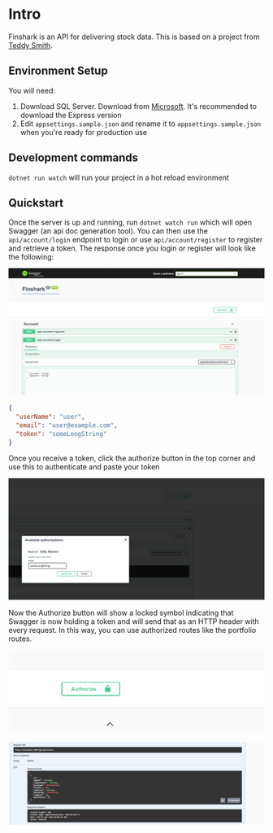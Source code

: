 # Intro

Finshark is an API for delivering stock data. This is based on a project from [Teddy Smith](https://www.youtube.com/playlist?list=PL82C6-O4XrHfrGOCPmKmwTO7M0avXyQKc).

## Environment Setup

You will need:

1. Download SQL Server. Download from [Microsoft](https://www.microsoft.com/en-us/sql-server/sql-server-downloads). It's recommended to download the Express version
2. Edit `appsettings.sample.json` and rename it to `appsettings.sample.json` when you're ready for production use 

## Development commands

`dotnet run watch` will run your project in a hot reload environment

## Quickstart

Once the server is up and running, run `dotnet watch run` which will open Swagger (an api doc generation tool). You can then use the `api/account/login` endpoint to login or use `api/account/register` to register and retrieve a token. The response once you login or register will look like the following:

![Swagger login or register](image.png)

```json
{
  "userName": "user",
  "email": "user@example.com",
  "token": "someLongString"
}
```

Once you receive a token, click the authorize button in the top corner and use this to authenticate and paste your token

![alt text](image-1.png)

Now the Authorize button will show a locked symbol indicating that Swagger is now holding a token and will send that as an HTTP header with every request. In this way, you can use authorized routes like the portfolio routes.

![alt text](image-2.png)

![alt text](image-3.png)